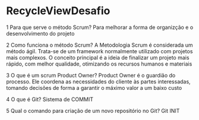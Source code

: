 # RecycleViewDesafio

1 Para que serve o método Scrum?
Para melhorar a forma de organizção e o desenvolvimento do projeto

2 Como funciona o método Scrum?
A Metodologia Scrum é considerada um método ágil. Trata-se de um framework normalmente utilizado com projetos mais complexos. O conceito principal é a ideia de finalizar um projeto mais rápido, com melhor qualidade, otimizando os recursos humanos e materiais

3 O que é um scrum Product Owner?
Product Owner é o guardião do processo. Ele coordena as necessidades do cliente às partes interessadas, tomando decisões de forma a garantir o máximo valor a um baixo custo

4 O que é Git?
Sistema de COMMIT

5 Qual o comando para criação de um novo repositório no Git?
Git INIT
